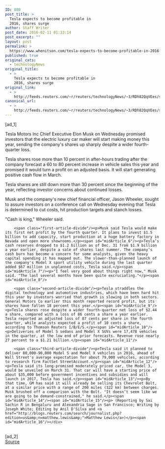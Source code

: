 ```yaml
---
ID: 880
post_title: >
  Tesla expects to become profitable in
  2016, shares surge
author: Staff Writer
post_date: 2016-02-11 01:33:14
post_excerpt: ""
layout: post
permalink: >
  https://www.whenitson.com/tesla-expects-to-become-profitable-in-2016-shares-surge/
published: true
original_cats:
  - technologyNews
original_title:
  - >
    Tesla expects to become profitable in
    2016, shares surge
original_link:
  - >
    http://feeds.reuters.com/~r/reuters/technologyNews/~3/RDh82QqVEes/story01.htm
canonical_url:
  - >
    http://feeds.reuters.com/~r/reuters/technologyNews/~3/RDh82QqVEes/story01.htm
---
```

 [ad_1]
<br><div id="articleText">
<span id="midArticle_start"/>

<span id="midArticle_0"/><span class="focusParagraph" readability="5"><p><span class="articleLocatio&lt;/span&gt;n">Tesla Motors Inc Chief Executive Elon Musk on Wednesday promised investors that the electric luxury car maker will start making money this year, sending the company's shares up sharply despite a wider fourth-quarter loss.</span></p></span><span id="midArticle_1"/><p>Tesla shares rose more than 10 percent in after-hours trading after the company forecast a 60 to 80 percent increase in vehicle sales this year and promised it would turn a profit on an adjusted basis. It will start generating positive cash flow in March. </p><span id="midArticle_2"/><p>Tesla shares are still down more than 30 percent since the beginning of the year, reflecting investor concerns about continued losses. </p><span id="midArticle_3"/><p>Musk and the company's new chief financial officer, Jason Wheeler, sought to assure investors on a conference call on  Wednesday evening that Tesla is determined to cut costs, hit production targets and stanch losses.</p><span id="midArticle_4"/><p>"Cash is king," Wheeler said.</p><span id="midArticle_5"/>
        
        <span class="first-article-divide"/><p>Musk said Tesla would make its first net profit by the fourth quarter. It plans to invest $1.5 billion to add capacity, start production at a huge battery factory in Nevada and open more showrooms.</p><span id="midArticle_6"/><p>Tesla’s cash reserves dropped to $1.2 billion as of Dec. 31 from $1.9 billion a year earlier, despite a sale of shares last summer. The company’s cash burn has become a concern for some analysts, given the heavy capital spending it has mapped out. The slower-than-planned launch of the company's Model X sport utility vehicle during the last quarter added $67 million in unplanned costs, Tesla said.</p><span id="midArticle_7"/><p>"I feel very good about things right now," Musk said. "The last several months have been quite excruciating."</p><span id="midArticle_8"/>
        
        <span class="second-article-divide"/><p>Tesla straddles the digital technology and automotive industries, which have been hard hit this year by investors worried that growth is slowing in both sectors. General Motors Co earlier this month reported record profit, but its shares have fallen 18 percent this year.</p><span id="midArticle_9"/><p>Tesla shares rose despite a wider fourth-quarter net loss of $2.44 a share, compared with a loss of 86 cents a share a year earlier. Tesla reported an adjusted loss of 87 cents per share in the fourth quarter, while analysts expected a profit of 10 cents a share, according to Thomson Reuters I/B/E/S.</p><span id="midArticle_10"/><p>Deliveries of Model S sedans and Model X SUVs were 17,478 vehicles in the quarter, at the low end of prior forecasts. Revenue rose nearly 27 percent to a $1.21 billion.</p><span id="midArticle_11"/>
        
        <span class="third-article-divide"/><p>Tesla said it planned to deliver 80,000-90,000 Model S and Model X vehicles in 2016, ahead of Wall Street's average expectation for about 79,000 vehicles, according to research firm FactSet StreetAccount.</p><span id="midArticle_12"/><p>Tesla said its long-promised moderately priced car, the Model 3, would be unveiled on March 31. That car will have a starting price of about $35,000 before government incentives and subsidies and will launch in 2017, Tesla has said.</p><span id="midArticle_13"/><p>By that time, GM has said it will already be selling its Chevrolet Bolt, at a similar price with a range of 200 miles (322 km) between charges. Musk brushed off a comparison with the Bolt. "It doesn’t seem like we are going to be demand-constrained," he said.</p><span id="midArticle_14"/><span id="midArticle_15"/><p> (Reporting by Sai Sachin R in Bengaluru and Alexandria Sage in San Francisco; Writing by Joseph White; Editing by Anil D'Silva and <a href="http://blogs.reuters.com/search/journalist.php?edition=us&amp;n=matthew.lewis&amp;">Matthew Lewis</a>)</p><span id="midArticle_16"/></div>
<br>[ad_2]
<br><a href="http://feeds.reuters.com/~r/reuters/technologyNews/~3/RDh82QqVEes/story01.htm">Source </a>